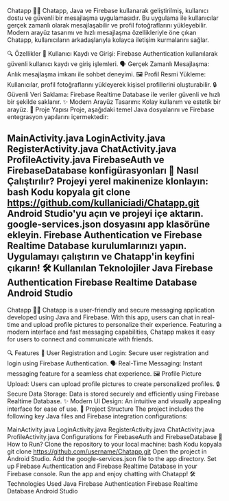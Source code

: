


Chatapp 📱💬
Chatapp, Java ve Firebase kullanarak geliştirilmiş, kullanıcı dostu ve güvenli bir mesajlaşma uygulamasıdır. Bu uygulama ile kullanıcılar gerçek zamanlı olarak mesajlaşabilir ve profil fotoğraflarını yükleyebilir. Modern arayüz tasarımı ve hızlı mesajlaşma özellikleriyle öne çıkan Chatapp, kullanıcıların arkadaşlarıyla kolayca iletişim kurmalarını sağlar.

🔍 Özellikler
📧 Kullanıcı Kaydı ve Girişi: Firebase Authentication kullanılarak güvenli kullanıcı kaydı ve giriş işlemleri.
🗣️ Gerçek Zamanlı Mesajlaşma: Anlık mesajlaşma imkanı ile sohbet deneyimi.
🖼️ Profil Resmi Yükleme: Kullanıcılar, profil fotoğraflarını yükleyerek kişisel profillerini oluşturabilir.
🔒 Güvenli Veri Saklama: Firebase Realtime Database ile veriler güvenli ve hızlı bir şekilde saklanır.
✨ Modern Arayüz Tasarımı: Kolay kullanım ve estetik bir arayüz.
📂 Proje Yapısı
Proje, aşağıdaki temel Java dosyalarını ve Firebase entegrasyon yapılarını içermektedir:

MainActivity.java
LoginActivity.java
RegisterActivity.java
ChatActivity.java
ProfileActivity.java
FirebaseAuth ve FirebaseDatabase konfigürasyonları
🚀 Nasıl Çalıştırılır?
Projeyi yerel makinenize klonlayın:
bash
Kodu kopyala
git clone https://github.com/kullaniciadi/Chatapp.git
Android Studio'yu açın ve projeyi içe aktarın.
google-services.json dosyasını app klasörüne ekleyin.
Firebase Authentication ve Firebase Realtime Database kurulumlarınızı yapın.
Uygulamayı çalıştırın ve Chatapp'in keyfini çıkarın!
🛠️ Kullanılan Teknolojiler
Java
Firebase Authentication
Firebase Realtime Database
Android Studio
---------------------------------------------------------------------------
Chatapp 📱💬
Chatapp is a user-friendly and secure messaging application developed using Java and Firebase. With this app, users can chat in real-time and upload profile pictures to personalize their experience. Featuring a modern interface and fast messaging capabilities, Chatapp makes it easy for users to connect and communicate with friends.

🔍 Features
📧 User Registration and Login: Secure user registration and login using Firebase Authentication.
🗣️ Real-Time Messaging: Instant messaging feature for a seamless chat experience.
🖼️ Profile Picture Upload: Users can upload profile pictures to create personalized profiles.
🔒 Secure Data Storage: Data is stored securely and efficiently using Firebase Realtime Database.
✨ Modern UI Design: An intuitive and visually appealing interface for ease of use.
📂 Project Structure
The project includes the following key Java files and Firebase integration configurations:

MainActivity.java
LoginActivity.java
RegisterActivity.java
ChatActivity.java
ProfileActivity.java
Configurations for FirebaseAuth and FirebaseDatabase
🚀 How to Run?
Clone the repository to your local machine:
bash
Kodu kopyala
git clone https://github.com/username/Chatapp.git
Open the project in Android Studio.
Add the google-services.json file to the app directory.
Set up Firebase Authentication and Firebase Realtime Database in your Firebase console.
Run the app and enjoy chatting with Chatapp!
🛠️ Technologies Used
Java
Firebase Authentication
Firebase Realtime Database
Android Studio
